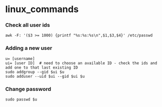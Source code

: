 # linux_commands

### Check all user ids
`awk -F: '($3 >= 1000) {printf "%s:%s:%s\n",$1,$3,$4}' /etc/passwd`

### Adding a new user
```
u= [username]
ui= [user ID]  # need to choose an available ID - check the ids and add one to that last existing ID
sudo addgroup --gid $ui $u
sudo adduser --uid $ui --gid $ui $u
```

### Change password
`sudo passwd $u`
